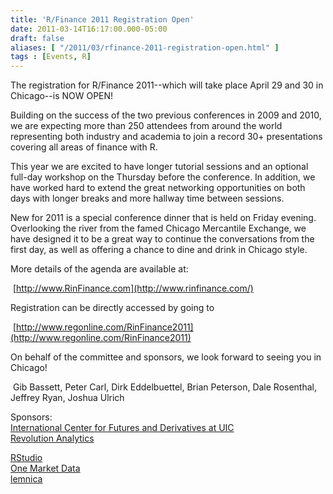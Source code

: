 ```yaml
---
title: 'R/Finance 2011 Registration Open'
date: 2011-03-14T16:17:00.000-05:00
draft: false
aliases: [ "/2011/03/rfinance-2011-registration-open.html" ]
tags : [Events, R]
---
```


The registration for R/Finance 2011--which will take place April 29 and 30 in Chicago--is NOW OPEN!  
  
Building on the success of the two previous conferences in 2009 and 2010, we are expecting more than 250 attendees from around the world representing both industry and academia to join a record 30+ presentations covering all areas of finance with R.  
  
This year we are excited to have longer tutorial sessions and an optional full-day workshop on the Thursday before the conference. In addition, we have worked hard to extend the great networking opportunities on both days with longer breaks and more hallway time between sessions.  
  
New for 2011 is a special conference dinner that is held on Friday evening. Overlooking the river from the famed Chicago Mercantile Exchange, we have designed it to be a great way to continue the conversations from the first day, as well as offering a chance to dine and drink in Chicago style.  
  
More details of the agenda are available at:  
  
 [http://www.RinFinance.com](http://www.rinfinance.com/)  
  
Registration can be directly accessed by going to  
  
 [http://www.regonline.com/RinFinance2011](http://www.regonline.com/RinFinance2011)  
  
On behalf of the committee and sponsors, we look forward to seeing you in Chicago!  
  
 Gib Bassett, Peter Carl, Dirk Eddelbuettel, Brian Peterson, Dale Rosenthal, Jeffrey Ryan, Joshua Ulrich  
  
Sponsors:  
[International Center for Futures and Derivatives at UIC](http://www.uic.edu/cba/icfd/)  
[Revolution Analytics](http://www.revolutionanalytics.com/)  
  
[RStudio](http://www.rstudio.org/)  
[One Market Data](http://www.onetick.com/web1/)  
[lemnica](http://www.lemnica.com/)